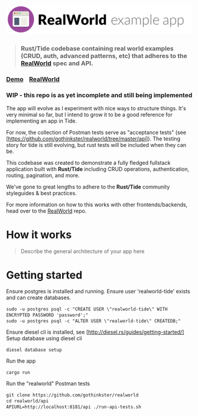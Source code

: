 # ![RealWorld Example App](logo.png)

> ### Rust/Tide codebase containing real world examples (CRUD, auth, advanced patterns, etc) that adheres to the [RealWorld](https://github.com/gothinkster/realworld) spec and API.


### [Demo](https://github.com/gothinkster/realworld)&nbsp;&nbsp;&nbsp;&nbsp;[RealWorld](https://github.com/gothinkster/realworld)

### WIP - this repo is as yet incomplete and still being implemented

The app will evolve as I experiment with nice ways to structure things. It's very minimal so far, but I intend to grow it to be a good reference for implementing an app in Tide.

For now, the collection of Postman tests serve as "acceptance tests" (see [https://github.com/gothinkster/realworld/tree/master/api]). The testing story for tide is still evolving, but rust tests will be included when they can be.

This codebase was created to demonstrate a fully fledged fullstack application built with **Rust/Tide** including CRUD operations, authentication, routing, pagination, and more.

We've gone to great lengths to adhere to the **Rust/Tide** community styleguides & best practices.

For more information on how to this works with other frontends/backends, head over to the [RealWorld](https://github.com/gothinkster/realworld) repo.


# How it works

> Describe the general architecture of your app here

# Getting started

Ensure postgres is installed and running.
Ensure user 'realworld-tide' exists and can create databases.
```
sudo -u postgres psql -c "CREATE USER \"realworld-tide\" WITH ENCRYPTED PASSWORD 'password';"
sudo -u postgres psql -c "ALTER USER \"realworld-tide\" CREATEDB;"
```
Ensure diesel cli is installed, see [http://diesel.rs/guides/getting-started/]
Setup database using diesel cli
```
diesel database setup
```
Run the app
```
cargo run
```
Run the "realworld" Postman tests
```
git clone https://github.com/gothinkster/realworld
cd realworld/api
APIURL=http://localhost:8181/api ./run-api-tests.sh
```
